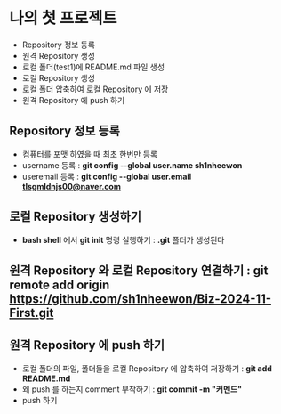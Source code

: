 # 나의 첫 프로젝트 
- Repository 정보 등록 
- 원격 Repository 생성
- 로컬 폴더(test1)에 README.md 파일 생성
- 로컬 Repository 생성
- 로컬 폴더 압축하여 로컬 Repository 에 저장
- 원격 Repository 에 push 하기 

## Repository 정보 등록
- 컴퓨터를 포맷 하였을 때 최초 한번만 등록 
- username 등록 : **git config --global user.name sh1nheewon**
- useremail 등록 : **git config --global user.email tlsgmldnjs00@naver.com**

## 로컬 Repository 생성하기
- **bash shell** 에서 **git init** 명령 실행하기 : **.git** 폴더가 생성된다 

## 원격 Repository 와 로컬 Repository 연결하기 :  git remote add origin https://github.com/sh1nheewon/Biz-2024-11-First.git 

## 원격 Repository 에 push 하기 
- 로컬 폴더의 파일, 폴더들을 로컬 Repository 에 압축하여 저장하기 : **git add README.md**
- 왜 push 를 하는지 comment 부착하기 : **git commit -m "커멘드"**
- push 하기